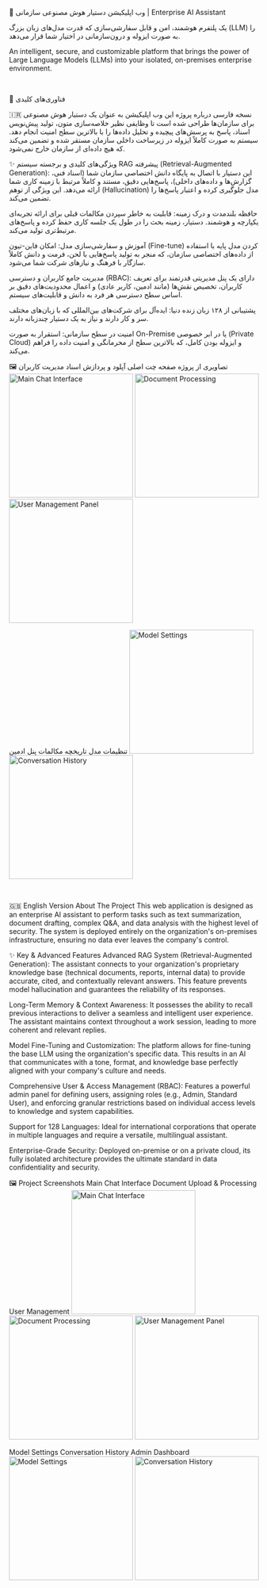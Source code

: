 🤖 وب اپلیکیشن دستیار هوش مصنوعی سازمانی | Enterprise AI Assistant

یک پلتفرم هوشمند، امن و قابل سفارشی‌سازی که قدرت مدل‌های زبان بزرگ (LLM) را به صورت ایزوله و درون‌سازمانی در اختیار شما قرار می‌دهد.

An intelligent, secure, and customizable platform that brings the power of Large Language Models (LLMs) into your isolated, on-premises enterprise environment.

<br>

🚀 فناوری‌های کلیدی
<br>

🇮🇷 نسخه فارسی
درباره پروژه
این وب اپلیکیشن به عنوان یک دستیار هوش مصنوعی برای سازمان‌ها طراحی شده است تا وظایفی نظیر خلاصه‌سازی متون، تولید پیش‌نویس اسناد، پاسخ به پرسش‌های پیچیده و تحلیل داده‌ها را با بالاترین سطح امنیت انجام دهد. سیستم به صورت کاملاً ایزوله در زیرساخت داخلی سازمان مستقر شده و تضمین می‌کند که هیچ داده‌ای از سازمان خارج نمی‌شود.

✨ ویژگی‌های کلیدی و برجسته
سیستم RAG پیشرفته (Retrieval-Augmented Generation): این دستیار با اتصال به پایگاه دانش اختصاصی سازمان شما (اسناد فنی، گزارش‌ها و داده‌های داخلی)، پاسخ‌هایی دقیق، مستند و کاملاً مرتبط با زمینه کاری شما ارائه می‌دهد. این ویژگی از توهم (Hallucination) مدل جلوگیری کرده و اعتبار پاسخ‌ها را تضمین می‌کند.

حافظه بلندمدت و درک زمینه: قابلیت به خاطر سپردن مکالمات قبلی برای ارائه تجربه‌ای یکپارچه و هوشمند. دستیار، زمینه بحث را در طول یک جلسه کاری حفظ کرده و پاسخ‌های مرتبط‌تری تولید می‌کند.

آموزش و سفارشی‌سازی مدل: امکان فاین-تیون (Fine-tune) کردن مدل پایه با استفاده از داده‌های اختصاصی سازمان، که منجر به تولید پاسخ‌هایی با لحن، فرمت و دانش کاملاً سازگار با فرهنگ و نیازهای شرکت شما می‌شود.

مدیریت جامع کاربران و دسترسی (RBAC): دارای یک پنل مدیریتی قدرتمند برای تعریف کاربران، تخصیص نقش‌ها (مانند ادمین، کاربر عادی) و اعمال محدودیت‌های دقیق بر اساس سطح دسترسی هر فرد به دانش و قابلیت‌های سیستم.

پشتیبانی از ۱۲۸ زبان زنده دنیا: ایده‌آل برای شرکت‌های بین‌المللی که با زبان‌های مختلف سر و کار دارند و نیاز به یک دستیار چندزبانه دارند.

امنیت در سطح سازمانی: استقرار به صورت On-Premise یا در ابر خصوصی (Private Cloud) و ایزوله بودن کامل، که بالاترین سطح از محرمانگی و امنیت داده را فراهم می‌کند.

🖼️ تصاویری از پروژه
صفحه چت اصلی	آپلود و پردازش اسناد	مدیریت کاربران
<img src="./images/1.png" alt="Main Chat Interface" width="250"/>	<img src="./images/2.png" alt="Document Processing" width="250"/>	<img src="./images/3.png" alt="User Management Panel" width="250"/>

تنظیمات مدل	تاریخچه مکالمات	پنل ادمین
<img src="./images/4.png" alt="Model Settings" width="250"/>	<img src="./images/5.png" alt="Conversation History" width="250"/>

<br>

🇬🇧 English Version
About The Project
This web application is designed as an enterprise AI assistant to perform tasks such as text summarization, document drafting, complex Q&A, and data analysis with the highest level of security. The system is deployed entirely on the organization's on-premises infrastructure, ensuring no data ever leaves the company's control.

✨ Key & Advanced Features
Advanced RAG System (Retrieval-Augmented Generation): The assistant connects to your organization's proprietary knowledge base (technical documents, reports, internal data) to provide accurate, cited, and contextually relevant answers. This feature prevents model hallucination and guarantees the reliability of its responses.

Long-Term Memory & Context Awareness: It possesses the ability to recall previous interactions to deliver a seamless and intelligent user experience. The assistant maintains context throughout a work session, leading to more coherent and relevant replies.

Model Fine-Tuning and Customization: The platform allows for fine-tuning the base LLM using the organization's specific data. This results in an AI that communicates with a tone, format, and knowledge base perfectly aligned with your company's culture and needs.

Comprehensive User & Access Management (RBAC): Features a powerful admin panel for defining users, assigning roles (e.g., Admin, Standard User), and enforcing granular restrictions based on individual access levels to knowledge and system capabilities.

Support for 128 Languages: Ideal for international corporations that operate in multiple languages and require a versatile, multilingual assistant.

Enterprise-Grade Security: Deployed on-premise or on a private cloud, its fully isolated architecture provides the ultimate standard in data confidentiality and security.

🖼️ Project Screenshots
Main Chat Interface	Document Upload & Processing	User Management
<img src="./images/1.png" alt="Main Chat Interface" width="250"/>	<img src="./images/2.png" alt="Document Processing" width="250"/>	<img src="./images/3.png" alt="User Management Panel" width="250"/>

Model Settings	Conversation History	Admin Dashboard
<img src="./images/4.png" alt="Model Settings" width="250"/>	<img src="./images/5.png" alt="Conversation History" width="250"/>